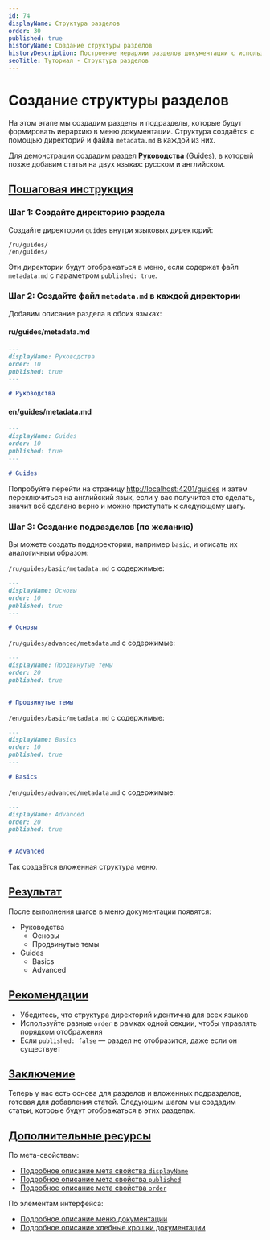 ```yaml
---
id: 74
displayName: Структура разделов
order: 30
published: true
historyName: Создание структуры разделов
historyDescription: Построение иерархии разделов документации с использованием директорий и metadata.md.
seoTitle: Туториал - Структура разделов
---
```


# Создание структуры разделов

На этом этапе мы создадим разделы и подразделы, которые будут формировать иерархию в меню документации. Структура
создаётся с помощью директорий и файла `metadata.md` в каждой из них.

Для демонстрации создадим раздел **Руководства** (Guides), в который позже добавим статьи на двух языках: русском и английском.


## [Пошаговая инструкция](steps)

### Шаг 1: Создайте директорию раздела

Создайте директории `guides` внутри языковых директорий:

```
/ru/guides/
/en/guides/
````

Эти директории будут отображаться в меню, если содержат файл `metadata.md` с параметром `published: true`.


### Шаг 2: Создайте файл `metadata.md` в каждой директории

Добавим описание раздела в обоих языках:

#### ru/guides/metadata.md

```md
---
displayName: Руководства
order: 10
published: true
---

# Руководства
````

#### en/guides/metadata.md

```md
---
displayName: Guides
order: 10
published: true
---

# Guides
```

Попробуйте перейти на страницу [http://localhost:4201/guides](http://localhost:4201/guides) и затем переключиться
на английский язык, если у вас получится это сделать, значит всё сделано верно и можно приступать к следующему шагу.

### Шаг 3: Создание подразделов (по желанию)

Вы можете создать поддиректории, например `basic`, и описать их аналогичным образом:

`/ru/guides/basic/metadata.md` с содержимые:

```md
---
displayName: Основы
order: 10
published: true
---

# Основы
```


`/ru/guides/advanced/metadata.md` с содержимые:

```md
---
displayName: Продвинутые темы
order: 20
published: true
---

# Продвинутые темы
```

`/en/guides/basic/metadata.md` с содержимые:

```md
---
displayName: Basics
order: 10
published: true
---

# Basics
```

`/en/guides/advanced/metadata.md` с содержимые:

```md
---
displayName: Advanced
order: 20
published: true
---

# Advanced
```

Так создаётся вложенная структура меню.


## [Результат](result)

После выполнения шагов в меню документации появятся:

- Руководства
    - Основы
    - Продвинутые темы
- Guides
    - Basics
    - Advanced


## [Рекомендации](recommendations)

- Убедитесь, что структура директорий идентична для всех языков
- Используйте разные `order` в рамках одной секции, чтобы управлять порядком отображения
- Если `published: false` — раздел не отобразится, даже если он существует


## [Заключение](conclusion)

Теперь у нас есть основа для разделов и вложенных подразделов, готовая для добавления статей. Следующим шагом
мы создадим статьи, которые будут отображаться в этих разделах.


## [Дополнительные ресурсы](additional-resources)

По мета-свойствам:
- [Подробное описание мета свойства `displayName`]([37])
- [Подробное описание мета свойства `published`]([46])
- [Подробное описание мета свойства `order`]([45])

По элементам интерфейса:
- [Подробное описание меню документации]([10])
- [Подробное описание хлебные крошки документации]([4])

